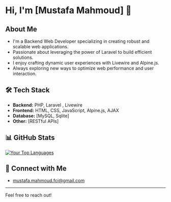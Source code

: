 # Hi, I'm [Mustafa Mahmoud] 👋

## About Me

-   I'm a Backend Web Developer specializing in creating robust and scalable web applications.
-   Passionate about leveraging the power of Laravel to build efficient solutions.
-   I enjoy crafting dynamic user experiences with Livewire and Alpine.js.
-   Always exploring new ways to optimize web performance and user interaction.

## 🛠️ Tech Stack

-   **Backend:** PHP, Laravel , Livewire
-   **Frontend:** HTML, CSS, JavaScript, Alpine.js, AJAX
-   **Database:** [MySQL, Sqlite]
-   **Other:** [RESTful APIs]

## 📊 GitHub Stats

[![Your Top Languages](https://github-readme-stats.vercel.app/api/top-langs/?username=mustafafci&layout=compact&theme=dark)](https://github.com/mustafafci)


## 🔗 Connect with Me

-   mustafa.mahmoud.fci@gmail.com

---

Feel free to reach out!

